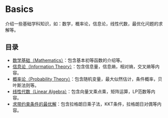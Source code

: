 # Basics

介绍一些基础学科知识，如：数学，概率论，信息论，线性代数，最优化问题的求解等。

## 目录

- [数学基础（Mathematics）](./mathematics.ipynb)：包含基本初等函数的介绍等。
- [信息论（Information Theory）](./information_theory.ipynb)：包含信息量，信息熵，相对熵，交叉熵等内容。
- [概率论（Probability Theory）](./probability_theory.ipynb)：包含随机变量，最大似然估计，条件概率，贝叶斯法则等。
- [线性代数（Linear Algebra）](./linear_algebra.ipynb)：包含向量叉乘点乘，矩阵运算，LP范数等内容。
- [求带约束条件的最优解](./optimal_solution_with_constraint.ipynb)：包含拉格朗日乘子法，KKT条件，拉格朗日对偶等内容。